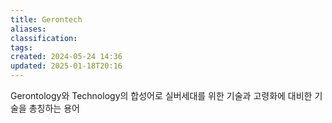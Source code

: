 ```yaml
---
title: Gerontech
aliases: 
classification: 
tags: 
created: 2024-05-24 14:36
updated: 2025-01-18T20:16
---
```

Gerontology와 Technology의 합성어로 실버세대를 위한 기술과 고령화에 대비한 기술을 총칭하는 용어
